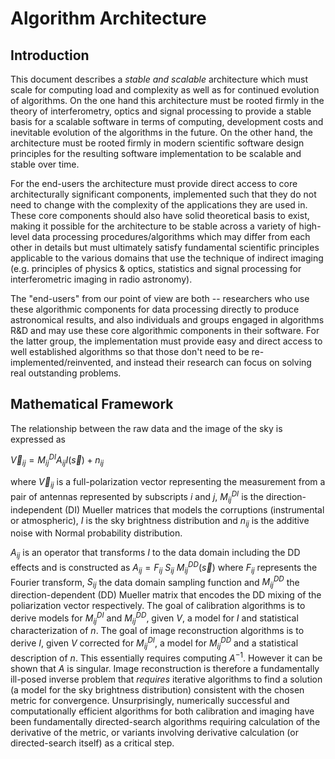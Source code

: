 # Algorithm Architecture
## Introduction
This document describes a _stable and scalable_ architecture which
must scale for computing load and complexity as well as for continued
evolution of algorithms.  On the one hand this architecture must be
rooted firmly in the theory of interferometry, optics and signal
processing to provide a stable basis for a scalable software in terms
of computing, development costs and inevitable evolution of the
algorithms in the future.  On the other hand, the architecture must be
rooted firmly in modern scientific software design principles for the
resulting software implementation to be scalable and stable over time.

For the end-users the architecture must provide direct access to core
architecturally significant components, implemented such that they do
not need to change with the complexity of the applications they are
used in.  These core components should also have solid theoretical
basis to exist, making it possible for the architecture to be stable
across a variety of high-level data processing procedures/algorithms
which may differ from each other in details but must ultimately
satisfy fundamental scientific principles applicable to the various
domains that use the technique of indirect imaging (e.g. principles of
physics & optics, statistics and signal processing for interferometric
imaging in radio astronomy).

The "end-users" from our point of view are both -- researchers who use
these algorithmic components for data processing directly to produce
astronomical results, and also individuals and groups engaged in
algorithms R&D and may use these core algorithmic components in their
software.  For the latter group, the implementation must provide easy
and direct access to well established algorithms so that those don't
need to be re-implemented/reinvented, and instead their research can
focus on solving real outstanding problems.

## Mathematical Framework

The relationship between the raw data and the image of the sky is
expressed as

$\vec V_{ij} = M^{DI}_ {ij} A_{ij} I( \vec s ) + n_{ij}$
 
where $\vec V_{ij}$ is a full-polarization vector representing the
measurement from a pair of antennas represented by subscripts $i$ and
$j$, $M^{DI}_ {ij}$ is the direction-independent (DI) Mueller matrices
that models the corruptions (instrumental or atmospheric), $I$
is the sky brightness distribution and $n_{ij}$ is the
additive noise with Normal probability distribution.

$A_{ij}$ is an operator that transforms $I$ to the data domain
including the DD effects and is constructed as $A_{ij}=F_{ij}~S_{ij} ~ M^{DD}_ {ij} (\vec s)$ where $F_{ij}$ represents the Fourier transform,
$S_{ij}$ the data domain sampling function and $M^{DD}_ {ij}$ the
direction-dependent (DD) Mueller matrix that encodes the DD mixing of
the poliarization vector respectively.  The goal of calibration
algorithms is to derive models for $M^{DI}_ {ij}$ and $M^{DD}_ {ij}$,
given $V$, a model for $I$ and statistical characterization of
$n$. The goal of image reconstruction algorithms is to derive $I$,
given $V$ corrected for $M^{DI}_ {ij}$, a model for $M^{DD}_ {ij}$ and
a statistical description of $n$.  This essentially requires computing
$A^{-1}$. However it can be shown that $A$ is singular.  Image
reconstruction is therefore a fundamentally ill-posed inverse problem
that _requires_ iterative algorithms to find a solution (a model for
the sky brightness distribution) consistent with the chosen metric for
convergence.  Unsurprisingly, numerically successful and
computationally efficient algorithms for both calibration and imaging
have been fundamentally directed-search algorithms requiring
calculation of the derivative of the metric, or variants involving
derivative calculation (or directed-search itself) as a critical step.
